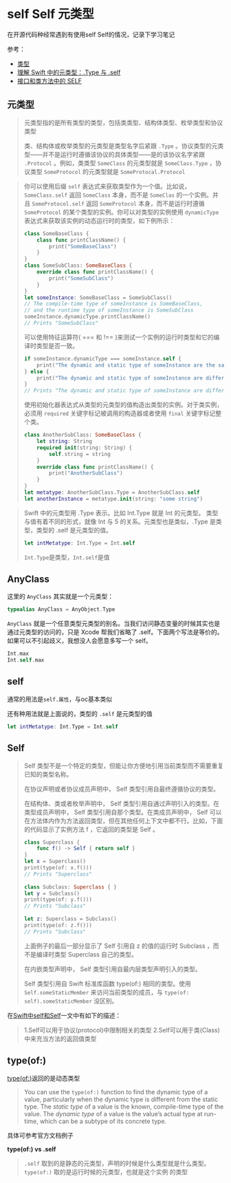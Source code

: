 # self Self 元类型

在开源代码种经常遇到有使用self Self的情况，记录下学习笔记

参考：

+ [类型](https://www.cnswift.org/types)
+ [理解 Swift 中的元类型：.Type 与 .self](https://juejin.im/post/5bfc0c096fb9a04a027a085b)
+ [接口和类方法中的 SELF](https://swifter.tips/use-self/)

## 元类型

> 元类型指的是所有类型的类型，包括类类型、结构体类型、枚举类型和协议类型
>
> 类、结构体或枚举类型的元类型是类型名字后紧跟 `.Type`  。协议类型的元类型——并不是运行时遵循该协议的具体类型——是的该协议名字紧跟 `.Protocol` 。例如，类类型 `SomeClass` 的元类型就是 `SomeClass.Type` ，协议类型 `SomeProtocol` 的元类型就是 `SomeProtocal.Protocol` 

> 你可以使用后缀 `self` 表达式来获取类型作为一个值。比如说， `SomeClass.self` 返回 `SomeClass` 本身，而不是 `SomeClas` 的一个实例。并且 `SomeProtocol.self`  返回 `SomeProtocol` 本身，而不是运行时遵循 `SomeProtocol` 的某个类型的实例。你可以对类型的实例使用 `dynamicType`  表达式来获取该实例的动态运行时的类型，如下例所示：
>
> ```swift
> class SomeBaseClass {
>     class func printClassName() {
>         print("SomeBaseClass")
>     }
> }
> class SomeSubClass: SomeBaseClass {
>     override class func printClassName() {
>         print("SomeSubClass")
>     }
> }
> let someInstance: SomeBaseClass = SomeSubClass()
> // The compile-time type of someInstance is SomeBaseClass,
> // and the runtime type of someInstance is SomeSubClass
> someInstance.dynamicType.printClassName()
> // Prints "SomeSubClass"
> ```
>
> 可以使用特征运算符( === 和 !== )来测试一个实例的运行时类型和它的编译时类型是否一致。
>
> ```swift
> if someInstance.dynamicType === someInstance.self {
>     print("The dynamic and static type of someInstance are the same")
> } else {
>     print("The dynamic and static type of someInstance are different")
> }
> // Prints "The dynamic and static type of someInstance are different"
> ```
>
> 使用初始化器表达式从类型的元类型的值构造出类型的实例。对于类实例，必须用 `required`  关键字标记被调用的构造器或者使用 `final` 关键字标记整个类。
>
> ```swift
> class AnotherSubClass: SomeBaseClass {
>     let string: String
>     required init(string: String) {
>         self.string = string
>     }
>     override class func printClassName() {
>         print("AnotherSubClass")
>     }
> }
> let metatype: AnotherSubClass.Type = AnotherSubClass.self
> let anotherInstance = metatype.init(string: "some string")
> ```

> Swift 中的元类型用 .Type 表示。比如 Int.Type 就是 Int 的元类型。 类型与值有着不同的形式，就像 Int 与 5 的关系。元类型也是类似，.Type 是类型，类型的 .self 是元类型的值。
>
> ```swift
> let intMetatype: Int.Type = Int.self
> ```
>
> `Int.Type`是类型，`Int.self`是值

## AnyClass

这里的 `AnyClass` 其实就是一个元类型：

```swift
typealias AnyClass = AnyObject.Type
```

`AnyClass` 就是一个任意类型元类型的别名。当我们访问静态变量的时候其实也是通过元类型的访问的，只是 Xcode 帮我们省略了 .self。下面两个写法是等价的。如果可以不引起歧义，我想没人会愿意多写一个 self。

```swift
Int.max
Int.self.max
```



## self

通常的用法是`self.属性`，与oc基本类似

还有种用法就是上面说的，类型的 `.self` 是元类型的值

```swift
let intMetatype: Int.Type = Int.self
```



## Self

> Self 类型不是一个特定的类型，但能让你方便地引用当前类型而不需要重复已知的类型名称。
>
> 在协议声明或者协议成员声明中， Self 类型引用自最终遵循协议的类型。
>
> 在结构体、类或者枚举声明中， Self 类型引用自通过声明引入的类型。在类型成员声明中， Self 类型引用自那个类型。在类成员声明中， Self 可以在方法体内作为方法返回类型，但在其他任何上下文中都不行。比如，下面的代码显示了实例方法 f ，它返回的类型是 Self 。
>
> ```swift
> class Superclass {
>     func f() -> Self { return self }
> }
> let x = Superclass()
> print(type(of: x.f()))
> // Prints "Superclass"
>  
> class Subclass: Superclass { }
> let y = Subclass()
> print(type(of: y.f()))
> // Prints "Subclass"
>  
> let z: Superclass = Subclass()
> print(type(of: z.f()))
> // Prints "Subclass"
> ```
>
> 上面例子的最后一部分显示了 Self 引用自 z 的值的运行时 Subclass ，而不是编译时类型 Superclass 自己的类型。
>
> 在内嵌类型声明中， Self 类型引用自最内层类型声明引入的类型。
>
> Self 类型引用自 Swift 标准库函数 type(of:) 相同的类型。使用 `Self.someStaticMember` 来访问当前类型的成员，与 `type(of: self).someStaticMember` 没区别。

在[Swift中self和Self](https://www.jianshu.com/p/5059d2993509)一文中有如下的描述：

>1.Self可以用于协议(protocol)中限制相关的类型
>2.Self可以用于类(Class)中来充当方法的返回值类型



## type(of:)

[type(of:)](https://developer.apple.com/documentation/swift/2885064-type)返回的是动态类型

> You can use the `type(of:)` function to find the dynamic type of a value, particularly when the dynamic type is different from the static type. The *static type* of a value is the known, compile-time type of the value. The *dynamic type* of a value is the value’s actual type at run-time, which can be a subtype of its concrete type.

具体可参考官方文档例子

**type(of:) vs .self**

> `.self` 取到的是静态的元类型，声明的时候是什么类型就是什么类型。`type(of:)` 取的是运行时候的元类型，也就是这个实例 的类型

